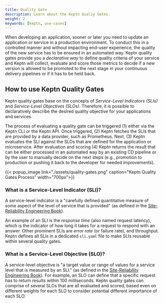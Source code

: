 ```yaml
---
title: Quality Gate
description: Learn about the Keptn Qualiy Gates.
weight: 2
keywords: [keptn, use-cases]
---
```


When developing an application, sooner or later you need to update an application or service in a production environment. To conduct this in a controlled manner and without impacting end-user experience, the quality of the new service has to be ensured in an automated way. Keptn quality gates provide you a *declarative way* to define quality criteria of your service and Keptn will collect, evaluate and score those metrics to decide if a new version is allowed to be promoted to the next stage in your continuous delivery pipelines or if it has to be held back.


## How to use Keptn Quality Gates

Keptn quality gates base on the concepts of *Service-Level Indicators (SLIs)* and *Service-Level Objectives (SLOs)*. Therefore, it is possible to declaratively describe the desired quality objective for your applications and services.

The process of evaluating a quality gate can be triggered (1) either via the Keptn CLI or the Keptn API. Once triggered, (2) Keptn fetches the SLIs that are provided by a data provider, such as Prometheus. Next, (3) Keptn evaluates the SLI against the SLOs that are defined for the application or microservice. After evaluation and scoring (4) Keptn returns the result that can be either processed in an automated way by an existing CD pipeline or by the user to manually decide on the next steps (e.g., promotion to production or pushing it back to the developer for needed improvements).


  {{< popup_image
  link="./assets/quality-gates.png"
  caption="Keptn Quality Gates Process"
  width="700px">}}

### What is a Service-Level Indicator (SLI)?
A service-level indicator is a "carefully defined quantitative measure of some aspect of the level of service that is provided" (as defined in the [Site-Reliability Engineering Book](https://landing.google.com/sre/sre-book/chapters/service-level-objectives/)). 

An example of an SLI is the *response time* (also named request latency), which is the indicator of how long it takes for a request to respond with an answer. Other prominent SLIs are *error rate* (or failure rate), and throughput. Keptn defines all SLIs in a dedicated `sli.yaml` file to make SLIs reusable within several quality gates.


### What is a Service-Level Objective (SLO)?
A service-level objective is "a target value or range of values for a service level that is measured by an SLI." (as defined in the [Site-Reliability Engineering Book](https://landing.google.com/sre/sre-book/chapters/service-level-objectives/)). 
For example, an SLO can define that a specific request has to return results within 100 milliseconds. Keptn quality gates can comprise of several SLOs that are all evaluated and scored, based even on different weights for each SLO to consider potential different importance of each SLO. 